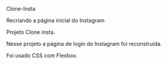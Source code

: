 Clone-Insta

Recriando a página inicial do Instagram

Projeto Clone insta.

Nesse projeto a página de login do Instagram foi reconstruida. 

Foi usado CSS com Flexbox.
